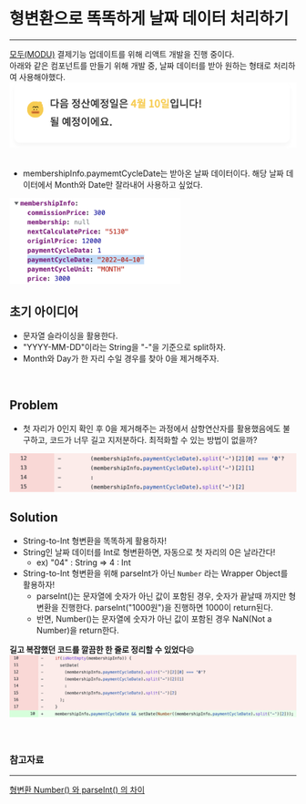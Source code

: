 # 형변환으로 똑똑하게 날짜 데이터 처리하기
---
  
[모두(MODU)](https://www.notion.so/d92d6723c9ae4e3b93a41b886036cfae) 결제기능 업데이트를 위해 리액트 개발을 진행 중이다.  
아래와 같은 컴포넌트를 만들기 위해 개발 중, 날짜 데이터를 받아 원하는 형태로 처리하여 사용해야했다. 
<img src="img/220321-4.png">  
<br>

- membershipInfo.paymemtCycleDate는 받아온 날짜 데이터이다. 해당 날짜 데이터에서 Month와 Date만 잘라내어 사용하고 싶었다.   
<img width="300px" src="img/220321-2.png">  
<br>

## 초기 아이디어
- 문자열 슬라이싱을 활용한다. 
- "YYYY-MM-DD"이라는 String을 "-"을 기준으로 split하자.  
- Month와 Day가 한 자리 수일 경우를 찾아 0을 제거해주자.  
<br>

## Problem 
- 첫 자리가 0인지 확인 후 0을 제거해주는 과정에서 삼항연산자를 활용했음에도 불구하고, 코드가 너무 길고 지저분하다. 최적화할 수 있는 방법이 없을까?
<img src="img/220321-5.png">  
<br>

## Solution
- String-to-Int 형변환을 똑똑하게 활용하자! 
- String인 날짜 데이터를 Int로 형변환하면, 자동으로 첫 자리의 0은 날라간다! 
  - ex) "04" : String => 4 : Int
- String-to-Int 형변환을 위해 parseInt가 아닌 ```Number``` 라는 Wrapper Object를 활용하자! 
  - parseInt()는 문자열에 숫자가 아닌 값이 포함된 경우, 숫자가 끝날때 까지만 형변환을 진행한다. parseInt("1000원")을 진행하면 1000이 return된다.
  - 반면, Number()는 문자열에 숫자가 아닌 값이 포함된 경우 NaN(Not a Number)을 return한다. 

**길고 복잡했던 코드를 깔끔한 한 줄로 정리할 수 있었다**😄
<img src="img/220321-1.png">  
<br>
<br>

### 참고자료
---
[형변환 Number() 와 parseInt() 의 차이](https://dororongju.tistory.com/71)



